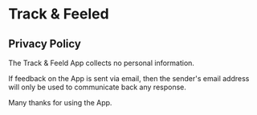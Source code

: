 # Track & Feeled

## Privacy Policy

The Track & Feeld App collects no personal information.

If feedback on the App is sent via email, then the sender's email address will only be used to communicate back any response.


Many thanks for using the App.
